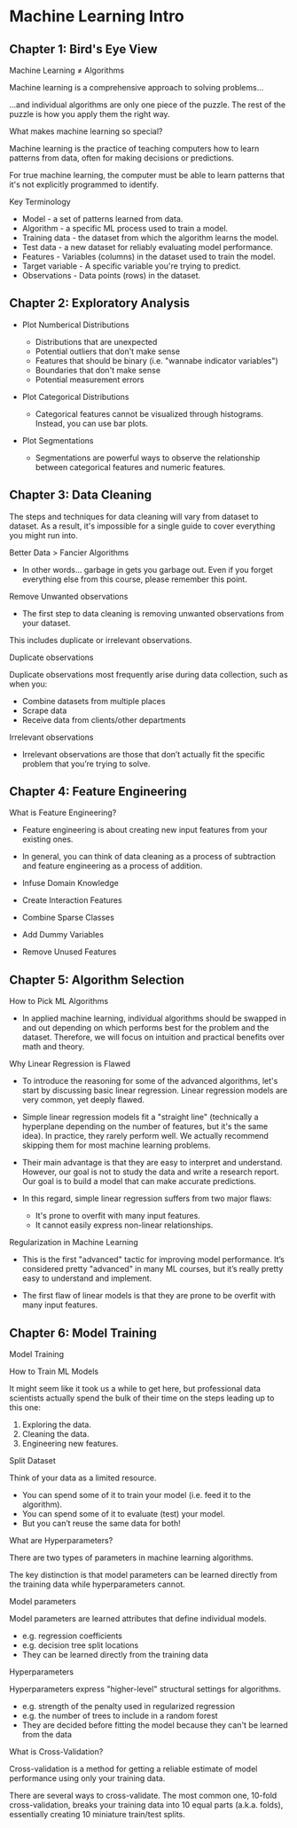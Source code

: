 # Machine Learning Intro

## Chapter 1: Bird's Eye View

Machine Learning ≠ Algorithms

Machine learning is a comprehensive approach to solving problems...

...and individual algorithms are only one piece of the puzzle. The rest of the puzzle is how you apply them the right way.

What makes machine learning so special?

Machine learning is the practice of teaching computers how to learn patterns from data, often for making decisions or predictions.

For true machine learning, the computer must be able to learn patterns that it's not explicitly programmed to identify.

Key Terminology

- Model - a set of patterns learned from data.
- Algorithm - a specific ML process used to train a model.
- Training data - the dataset from which the algorithm learns the model.
- Test data - a new dataset for reliably evaluating model performance.
- Features - Variables (columns) in the dataset used to train the model.
- Target variable - A specific variable you're trying to predict.
- Observations - Data points (rows) in the dataset.

## Chapter 2: Exploratory Analysis

- Plot Numberical Distributions

  - Distributions that are unexpected
  - Potential outliers that don't make sense
  - Features that should be binary (i.e. "wannabe indicator variables")
  - Boundaries that don't make sense
  - Potential measurement errors

- Plot Categorical Distributions

  - Categorical features cannot be visualized through histograms. Instead, you can use bar plots.

- Plot Segmentations

  - Segmentations are powerful ways to observe the relationship between categorical features and numeric features.

## Chapter 3: Data Cleaning

The steps and techniques for data cleaning will vary from dataset to dataset. As a result, it's impossible for a single guide to cover everything you might run into.

Better Data > Fancier Algorithms

- In other words... garbage in gets you garbage out. Even if you forget everything else from this course, please remember this point.

Remove Unwanted observations

- The first step to data cleaning is removing unwanted observations from your dataset.

This includes duplicate or irrelevant observations.

Duplicate observations

Duplicate observations most frequently arise during data collection, such as when you:

- Combine datasets from multiple places
- Scrape data
- Receive data from clients/other departments

Irrelevant observations

- Irrelevant observations are those that don’t actually fit the specific problem that you’re trying to solve.

## Chapter 4: Feature Engineering

What is Feature Engineering?

- Feature engineering is about creating new input features from your existing ones.

- In general, you can think of data cleaning as a process of subtraction and feature engineering as a process of addition.

- Infuse Domain Knowledge

- Create Interaction Features

- Combine Sparse Classes

- Add Dummy Variables

- Remove Unused Features

## Chapter 5: Algorithm Selection

How to Pick ML Algorithms

- In applied machine learning, individual algorithms should be swapped in and out depending on which performs best for the problem and the dataset. Therefore, we will focus on intuition and practical benefits over math and theory.

Why Linear Regression is Flawed

- To introduce the reasoning for some of the advanced algorithms, let's start by discussing basic linear regression. Linear regression models are very common, yet deeply flawed.

- Simple linear regression models fit a "straight line" (technically a hyperplane depending on the number of features, but it's the same idea). In practice, they rarely perform well. We actually recommend skipping them for most machine learning problems.

- Their main advantage is that they are easy to interpret and understand. However, our goal is not to study the data and write a research report. Our goal is to build a model that can make accurate predictions.

- In this regard, simple linear regression suffers from two major flaws:

  - It's prone to overfit with many input features.
  - It cannot easily express non-linear relationships.

Regularization in Machine Learning

- This is the first "advanced" tactic for improving model performance. It’s considered pretty "advanced" in many ML courses, but it’s really pretty easy to understand and implement.

- The first flaw of linear models is that they are prone to be overfit with many input features.

## Chapter 6: Model Training

Model Training

How to Train ML Models

It might seem like it took us a while to get here, but professional data scientists actually spend the bulk of their time on the steps leading up to this one:

1. Exploring the data.
2. Cleaning the data.
3. Engineering new features.

Split Dataset

Think of your data as a limited resource.

- You can spend some of it to train your model (i.e. feed it to the algorithm).
- You can spend some of it to evaluate (test) your model.
- But you can’t reuse the same data for both!

What are Hyperparameters?

There are two types of parameters in machine learning algorithms.

The key distinction is that model parameters can be learned directly from the training data while hyperparameters cannot.

Model parameters

Model parameters are learned attributes that define individual models.

- e.g. regression coefficients
- e.g. decision tree split locations
- They can be learned directly from the training data

Hyperparameters

Hyperparameters express "higher-level" structural settings for algorithms.

- e.g. strength of the penalty used in regularized regression
- e.g. the number of trees to include in a random forest
- They are decided before fitting the model because they can't be learned from the data

What is Cross-Validation?

Cross-validation is a method for getting a reliable estimate of model performance using only your training data.

There are several ways to cross-validate. The most common one, 10-fold cross-validation, breaks your training data into 10 equal parts (a.k.a. folds), essentially creating 10 miniature train/test splits.
